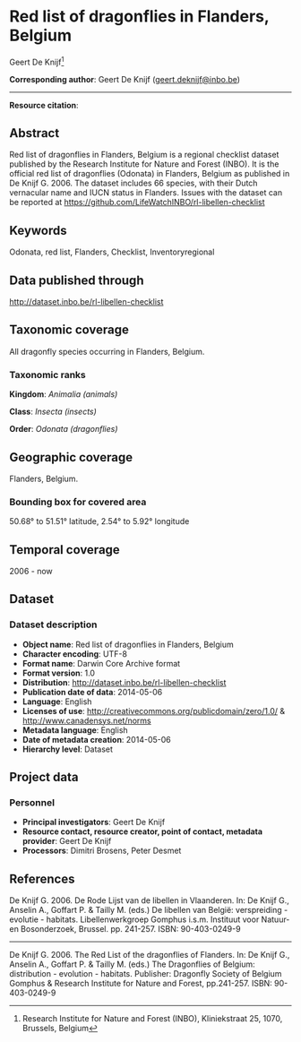 # Red list of dragonflies in Flanders, Belgium

Geert De Knijf[^1]

[^1]: Research Institute for Nature and Forest (INBO), Kliniekstraat 25, 1070, Brussels, Belgium

**Corresponding author**: Geert De Knijf (<geert.deknijf@inbo.be>)

---

**Resource citation**: 

## Abstract

Red list of dragonflies in Flanders, Belgium is a regional checklist dataset published by the Research Institute for Nature and Forest (INBO). It is the official red list of dragonflies (Odonata) in Flanders, Belgium as published in De Knijf G. 2006. The dataset includes 66 species, with their Dutch vernacular name and IUCN status in Flanders. Issues with the dataset can be reported at <https://github.com/LifeWatchINBO/rl-libellen-checklist>

## Keywords

Odonata, red list, Flanders, Checklist, Inventoryregional
    
## Data published through

<http://dataset.inbo.be/rl-libellen-checklist>

## Taxonomic coverage

All dragonfly species occurring in Flanders, Belgium.

### Taxonomic ranks

**Kingdom**: *Animalia (animals)*

**Class**: *Insecta (insects)*

**Order**: *Odonata (dragonflies)*

## Geographic coverage

Flanders, Belgium.

### Bounding box for covered area

50.68° to 51.51° latitude, 2.54° to 5.92° longitude

## Temporal coverage

2006 - now

## Dataset

### Dataset description

* **Object name**: Red list of dragonflies in Flanders, Belgium
* **Character encoding**: UTF-8
* **Format name**: Darwin Core Archive format
* **Format version**: 1.0
* **Distribution**: <http://dataset.inbo.be/rl-libellen-checklist>
* **Publication date of data**: 2014-05-06
* **Language**: English
* **Licenses of use**: <http://creativecommons.org/publicdomain/zero/1.0/> & <http://www.canadensys.net/norms>
* **Metadata language**: English
* **Date of metadata creation**: 2014-05-06
* **Hierarchy level**: Dataset

## Project data

### Personnel

* **Principal investigators**: Geert De Knijf
* **Resource contact, resource creator, point of contact, metadata provider**: Geert De Knijf
* **Processors**: Dimitri Brosens, Peter Desmet

## References

De Knijf G. 2006. De Rode Lijst van de libellen in Vlaanderen. In: De Knijf G., Anselin A., Goffart P. & Tailly M. (eds.) De libellen van België: verspreiding - evolutie - habitats. Libellenwerkgroep Gomphus i.s.m. Instituut voor Natuur- en Bosonderzoek, Brussel. pp. 241-257. ISBN: 90-403-0249-9

---

De Knijf G. 2006. The Red List of the dragonflies of Flanders. In: De Knijf G., Anselin A., Goffart P. & Tailly M. (eds.) The Dragonflies of Belgium: distribution - evolution - habitats. Publisher: Dragonfly Society of Belgium Gomphus & Research Institute for Nature and Forest, pp.241-257. ISBN: 90-403-0249-9
